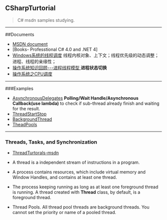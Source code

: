 ## CSharpTurtorial
> C# msdn samples studying.

----------

##Documents
- [MSDN document](https://msdn.microsoft.com/en-us/library/aa287558(v=vs.71).aspx)
- [Books- Professtional C# 4.0 and .NET 4]
- [Windows系统的线程调度](http://blog.csdn.net/xywlpo/article/details/6831840) 线程内核对象、上下文；线程优先级的动态调整；进程、线程的亲缘性；
- [操作系统知识回顾---进程线程模型 ](http://blog.chinaunix.net/uid-26430381-id-3746859.html) **进程状态切换**
- [操作系统之CPU调度](http://blog.csdn.net/xiazdong/article/details/6280345)


----------

###Examples
- [AsynchronousDelegates](#Thread) **Polling/Wait Handle/Asynchronous Callback(use lambda)** to check if sub-thread already finish and waiting for the result.
- [ThreadStartStop](#Thread)
- [BackgroundThread](#Thread) 
- [TheadPools](#Thread)

----------

### Threads, Tasks, and Synchronization
- [ThreadTurtorals-msdn](https://msdn.microsoft.com/en-us/library/aa645740(v=vs.71).aspx)

- A thread is a independent stream of instructions in a program. 

- A process contains resources, which include virtual memory and Window Handles, and contains at least one thread.

- The process keeping running as long as at least one foreground thread is running. A thread created with **Thread** class, by default, is a foreground thread.
- Thread Pools. All thread pool threads are background threads. You cannot set the priority or name of a pooled thread.